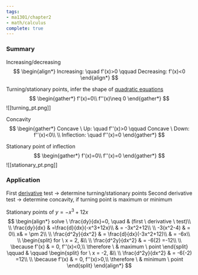 ```yaml
---
tags:
- ma1301/chapter2
- math/calculus
complete: true
---
```

### Summary
Increasing/decreasing
$$
\begin{align*}
Increasing: \quad f'(x)>0 \qquad Decreasing: f'(x)<0
\end{align*}
$$

Turning/stationary points, infer the shape of [quadratic equations](/labyrinth/notes/math/math_fundementals/quadratic_equations)
$$
\begin{gather*}
f'(x)=0\\
f''(x)\neq 0
\end{gather*}
$$
![[turning_pt.png]]

Concavity
$$
\begin{gather*}
Concave \ Up: \quad f''(x)>0 \qquad Concave \ Down: f''(x)<0\\
\\
Inflection: \quad f''(x)=0
\end{gather*}
$$

Stationary point of inflection
$$
\begin{gather*}
f'(x)=0\\
f''(x)=0
\end{gather*}
$$
![[stationary_pt.png]]
### Application
First [derivative](/labyrinth/notes/math/math_fundementals/derivative_notation) test -> determine turning/stationary points
Second derivative test -> determine concavity, if turning point is maximum or minimum

Stationary points of $y=-x^{3}+12x$
$$
\begin{align*}
solve \ \frac{dy}{dx}=0, \quad & (first \ derivative \ test)\\
\\
\frac{dy}{dx} & =\frac{d}{dx}(-x^3+12x)\\
& = -3x^2+12\\
\\
-3(x^2-4) & = 0\\
x& = \pm 2\\
\\
\frac{d^2y}{dx^2} & = \frac{d}{dx}(-3x^2+12)\\
& = -6x\\
\\
\begin{split}
for \ x = 2, &\\
\\
\frac{d^2y}{dx^2} & = -6(2) =-12\\
\\
\because f'(x) & = 0, f''(x)<0,\\
\therefore \ & maximum \ point
\end{split}
\qquad  & \qquad
\begin{split}
for \ x = -2, &\\
\\
\frac{d^2y}{dx^2} & = -6(-2) =12\\
\\
\because f'(x) & = 0, f''(x)>0,\\
\therefore \ & minimum \ point
\end{split}
\end{align*}
$$